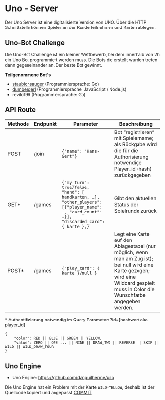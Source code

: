 # Uno - Server
Der Uno Server ist eine digitalisierte Version von UNO. Über die HTTP Schnittstelle können Spieler an der Runde teilnehmen und Karten ablegen. 

## Uno-Bot Challenge
Die Uno-Bot Challenge ist ein kleiner Wettbewerb, bei dem innerhalb von 2h ein Uno Bot programmiert werden muss. Die Bots die erstellt wurden treten dann gegeneinander an. Der beste Bot gewinnt.

**Teilgenommene Bot's**

* [staubichsauger](https://github.com/staubichsauger/jabberwoky) (Programmiersprache: Go)
* [dumbergerl](https://github.com/DumbergerL/uno-bot) (Programmiersprache: JavaScript / Node.js)
* revilo196 (Programmiersprache: Go)

## API Route

| Methode | Endpunkt | Parameter | Beschreibung |
| ------- | -------- | --------- | ------------ |
| POST    | /join    | `{"name": "Hans-Gert"}` | Bot “registrieren” mit Spielername; als Rückgabe wird die für die Authorisierung notwendige Player_id (hash) zurückgegeben |
| GET*    | /games   | `{"my_turn": true/false, "hand": [ handkarten, …], "other_players": [{"player_name": …, "card_count": …}], "discarded_card": { karte },}` | Gibt den aktuellen Status der Spielrunde zurück |
| POST*   | /games   | `{"play_card": { karte }/null }` | Legt eine Karte auf den Ablagestapel (nur möglich, wenn man am Zug ist); bei null wird eine Karte gezogen; wird eine Wildcard gespielt muss in Color die Wunschfarbe angegeben werden. |

\* Authentifizierung notwendig im Query Parameter: ?id=[hashwert aka player_id]

```
{
    "color": RED || BLUE || GREEN || YELLOW,
    "value": ZERO || ONE ... || NINE || DRAW_TWO || REVERSE || SKIP || WILD || WILD_DRAW_FOUR 
}
```

## Uno Engine
- Uno Engine: https://github.com/danguilherme/uno

Die Uno Engine hat ein Problem mit der Karte `WILD-YELLOW`, deshalb ist der Quellcode kopiert und angepasst [COMMIT](https://github.com/DumbergerL/uno-server/commit/229d93b67559931d77e6492891cce9b805f7c46d)